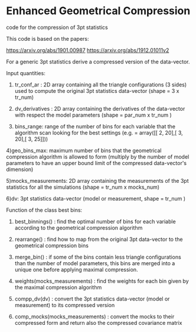 # Enhanced Geometrical Compression

code for the compression of 3pt statistics

This code is based on the papers:

https://arxiv.org/abs/1901.00987
https://arxiv.org/abs/1912.01011v2

For a generic 3pt statistics derive a compressed version of the data-vector.

Input quantities:

1) tr_conf_ar : 2D array containing all the triangle configurations (3 sides) used to compute the original 3pt statistics data-vector (shape = 3 x tr_num)

2) dv_derivatives : 2D array containing the derivatives of the data-vector with respect the model parameters
                  (shape = par_num x tr_num ) 

3) bins_range: range of the number of bins for each variable that the algorithm scan looking for the best settings
                (e.g. = array([[ 2, 20],[ 3, 20],[ 3, 25]]))

4)geo_bins_max: maximum number of bins that the geometrical compression algorithm is allowed to form 
(multiply by the number of model parameters to have an upper bound limit of the compressed data-vector's dimension)

5)mocks_measurements: 2D array containing the measurements of the 3pt statistics for all the simulations
                     (shape = tr_num x mocks_num)

6)dv: 3pt statistics data-vector (model or measurement, shape = tr_num )

Function of the class best bins:

1) best_binnings() : find the optimal number of bins for each variable according to the geometrical compression algorithm

2) rearrange() : find how to map from the original 3pt data-vector to the geometrical compression bins

3) merge_bin() : if some of the bins contain less triangle configurations than the number of model parameters, this bins are 
                 merged into a unique one before applying maximal compression.
                 
4) weights(mocks_measurements) : find the weights for each bin given by the maximal compression algorithm

5) compp_dv(dv) : convert the 3pt statistics data-vector (model or measurement) to its compressed version

6) comp_mocks(mocks_measurements) : convert the mocks to their compressed form and return also the compressed covariance matrix

